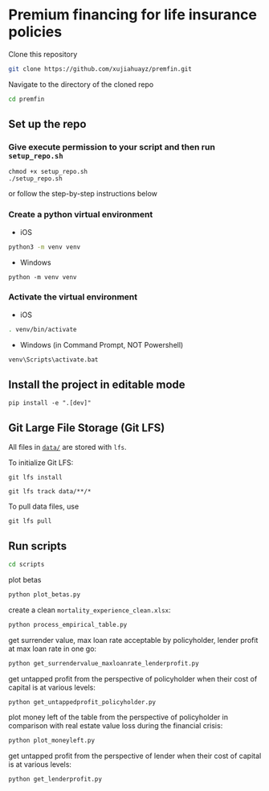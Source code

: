 # Premium financing for life insurance policies

Clone this repository

```bash
git clone https://github.com/xujiahuayz/premfin.git
```

Navigate to the directory of the cloned repo

```bash
cd premfin
```

## Set up the repo

### Give execute permission to your script and then run `setup_repo.sh`

```
chmod +x setup_repo.sh
./setup_repo.sh
```

or follow the step-by-step instructions below

### Create a python virtual environment

- iOS

```zsh
python3 -m venv venv
```

- Windows

```
python -m venv venv
```

### Activate the virtual environment

- iOS

```zsh
. venv/bin/activate
```

- Windows (in Command Prompt, NOT Powershell)

```zsh
venv\Scripts\activate.bat
```

## Install the project in editable mode

```
pip install -e ".[dev]"
```

## Git Large File Storage (Git LFS)

All files in [`data/`](data/) are stored with `lfs`.

To initialize Git LFS:

```
git lfs install
```

```
git lfs track data/**/*
```

To pull data files, use

```
git lfs pull
```

## Run scripts

```zsh
cd scripts
```

plot betas

```zsh
python plot_betas.py
```

create a clean `mortality_experience_clean.xlsx`:

```zsh
python process_empirical_table.py
```

get surrender value, max loan rate acceptable by policyholder, lender profit at max loan rate in one go:

```zsh
python get_surrendervalue_maxloanrate_lenderprofit.py
```

get untapped profit from the perspective of policyholder when their cost of capital is at various levels:

```zsh
python get_untappedprofit_policyholder.py
```

plot money left of the table from the perspective of policyholder in comparison with real estate value loss during the financial crisis:

```zsh
python plot_moneyleft.py
```

get untapped profit from the perspective of lender when their cost of capital is at various levels:

```zsh
python get_lenderprofit.py
```
